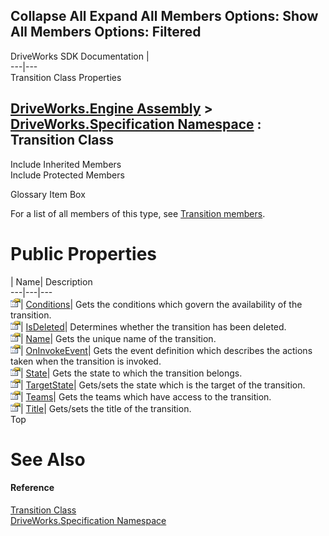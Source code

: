        

 Collapse All Expand All  Members Options: Show All  Members Options: Filtered   
---  
DriveWorks SDK Documentation  |   
---|---  
Transition Class Properties   
  
[DriveWorks.Engine Assembly](topic2156.md) > [DriveWorks.Specification Namespace](topic10764.md) : Transition Class  
---  
  
Include Inherited Members    
Include Protected Members    


Glossary Item Box

For a list of all members of this type, see [Transition members](topic11758.md).

# Public Properties

| Name| Description  
---|---|---  
![Public Property](dotnetimages/publicProperty.gif)| [Conditions](topic11764.md)| Gets the conditions which govern the availability of the transition.   
![Public Property](dotnetimages/publicProperty.gif)| [IsDeleted](topic11765.md)| Determines whether the transition has been deleted.   
![Public Property](dotnetimages/publicProperty.gif)| [Name](topic11766.md)| Gets the unique name of the transition.   
![Public Property](dotnetimages/publicProperty.gif)| [OnInvokeEvent](topic11767.md)| Gets the event definition which describes the actions taken when the transition is invoked.   
![Public Property](dotnetimages/publicProperty.gif)| [State](topic11768.md)| Gets the state to which the transition belongs.   
![Public Property](dotnetimages/publicProperty.gif)| [TargetState](topic11769.md)| Gets/sets the state which is the target of the transition.   
![Public Property](dotnetimages/publicProperty.gif)| [Teams](topic11770.md)| Gets the teams which have access to the transition.   
![Public Property](dotnetimages/publicProperty.gif)| [Title](topic11771.md)| Gets/sets the title of the transition.   
Top

# See Also

#### Reference

[Transition Class](topic11757.md)   
[DriveWorks.Specification Namespace](topic10764.md)



